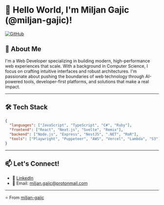 # 👋 Hello World, I'm Miljan Gajic (@miljan-gajic)!
[![GitHub](https://img.shields.io/badge/portfolio-000?style=flat&logo=github&logoColor=white)](https://github.com/miljan-gajic)

## 🔗 About Me

I'm a Web Developer specializing in building modern, high-performance web experiences that scale. With a background in Computer Science, I focus on crafting intuitive interfaces and robust architectures. I'm passionate about pushing the boundaries of web technology through AI-powered tools, developer-first platforms, and solutions that make a real impact.

---

## 🛠️ Tech Stack

```json
{
  "languages": ["JavaScript", "TypeScript", "C#", "Ruby"],
  "frontend": ["React", "Next.js", "Svelte", "Remix"],
  "backend": ["Node.js", "Express", "NestJS", ".NET", "RoR"],
  "tools": ["Playwright", "Puppeteer", "AWS", "Vercel", "Lambda", "S3"],
}
```

---

## 📫 Let's Connect!

- 💼 [LinkedIn](https://linkedin.com/in/miljan-gajic-a92326137)
- 📧 Email: miljan.gajic@protonmail.com

---

⭐️ From [miljan-gajic](https://github.com/miljan-gajic)

<!---
miljan-gajic/miljan-gajic is a ✨ special ✨ repository because its `README.md` (this file) appears on your GitHub profile.
You can click the Preview link to take a look at your changes.
--->
